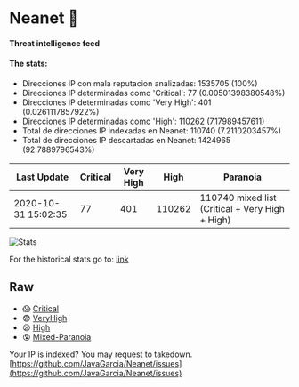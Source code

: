 # Neanet :hocho:
#### Threat intelligence feed
#### The stats:

- Direcciones IP con mala reputacion analizadas: 1535705 (100%)
- Direcciones IP determinadas como 'Critical':  77 (0.00501398380548%)
- Direcciones IP determinadas como 'Very High':  401 (0.0261117857922%)
- Direcciones IP determinadas como 'High':  110262 (7.17989457611)
- Total de direcciones IP indexadas en Neanet:  110740 (7.2110203457%)
- Total de direcciones IP descartadas en Neanet:  1424965 (92.7889796543%)

| Last Update | Critical | Very High | High | Paranoia |
| --- | --- | --- | --- | --- |
| 2020-10-31 15:02:35 | 77 | 401 | 110262 | 110740 mixed list (Critical + Very High + High)|

![Stats](https://docs.google.com/spreadsheets/d/e/2PACX-1vSnaNMIXVabIpDJjufMlzH7poXnshF3mgd8Is1g9ytUEzVsP5my4Trn8f-xkoLLQ38xpL3HtmUexLo6/pubchart?oid=501124687&format=image)

For the historical stats go to: [link](/stats.csv)
## Raw
- :scream: [Critical](https://raw.githubusercontent.com/JavaGarcia/Neanet/master/blacklists/neanet_critical.txt)
- :fearful: [VeryHigh](https://raw.githubusercontent.com/JavaGarcia/Neanet/master/blacklists/neanet_veryHigh.txtt)
- :frowning: [High](https://raw.githubusercontent.com/JavaGarcia/Neanet/master/blacklists/neanet_high.txt)
- :dizzy_face: [Mixed-Paranoia](https://raw.githubusercontent.com/JavaGarcia/Neanet/master/blacklists/neanet_all.txt)


Your IP is indexed? You may request to takedown. [https://github.com/JavaGarcia/Neanet/issues](https://github.com/JavaGarcia/Neanet/issues)











































































































































































































































































































































































































































































































































































































































































































































































































































































































































































































































































































































































































































































































































































































































































































































































































































































































































































































































































